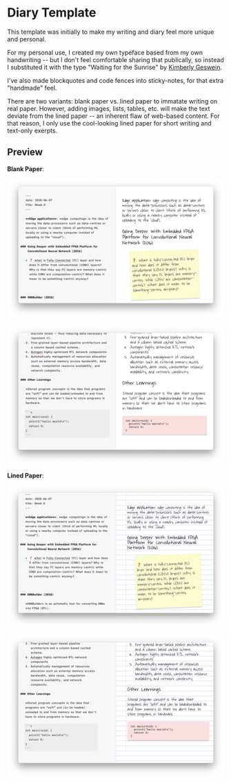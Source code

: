 

# Diary Template

This template was initially to make my writing and diary feel more unique and personal.

For my personal use, I created my own typeface based from my own handwriting --
but I don't feel comfortable sharing that publically, so instead I substituted it with
the type "Waiting for the Sunrise" by [Kimberly Geswein](https://fonts.google.com/?query=Kimberly%20Geswein).

I've also made blockquotes and code fences into sticky-notes, for that extra "handmade" feel.

There are two variants: blank paper vs. lined paper to immatate writing on real paper. However, adding images, lists, tables, etc. will make the text deviate from the lined paper -- an inherent flaw of web-based content. For that reason, I only use the cool-looking lined paper for short writing and text-only exerpts.

## Preview

**Blank Paper**:

![diary-1](preview/diary-1.png)

![diary-2](preview/diary-2.png)

**Lined Paper**:

![diary-lined-1](preview/diary-lined-1.png)

![diary-lined-2](preview/diary-lined-2.png)